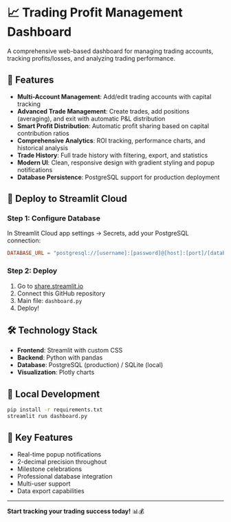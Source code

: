 # 📈 Trading Profit Management Dashboard

A comprehensive web-based dashboard for managing trading accounts, tracking profits/losses, and analyzing trading performance.

## 🌟 Features

- **Multi-Account Management**: Add/edit trading accounts with capital tracking
- **Advanced Trade Management**: Create trades, add positions (averaging), and exit with automatic P&L distribution
- **Smart Profit Distribution**: Automatic profit sharing based on capital contribution ratios
- **Comprehensive Analytics**: ROI tracking, performance charts, and historical analysis
- **Trade History**: Full trade history with filtering, export, and statistics
- **Modern UI**: Clean, responsive design with gradient styling and popup notifications
- **Database Persistence**: PostgreSQL support for production deployment

## 🚀 Deploy to Streamlit Cloud

### Step 1: Configure Database
In Streamlit Cloud app settings → Secrets, add your PostgreSQL connection:

```toml
DATABASE_URL = "postgresql://[username]:[password]@[host]:[port]/[database]?sslmode=require"
```

### Step 2: Deploy
1. Go to [share.streamlit.io](https://share.streamlit.io)
2. Connect this GitHub repository
3. Main file: `dashboard.py`
4. Deploy!

## 🛠 Technology Stack

- **Frontend**: Streamlit with custom CSS
- **Backend**: Python with pandas
- **Database**: PostgreSQL (production) / SQLite (local)
- **Visualization**: Plotly charts

## 💾 Local Development

```bash
pip install -r requirements.txt
streamlit run dashboard.py
```

## 🎯 Key Features

- Real-time popup notifications
- 2-decimal precision throughout
- Milestone celebrations
- Professional database integration
- Multi-user support
- Data export capabilities

---

**Start tracking your trading success today!** 📊💰
